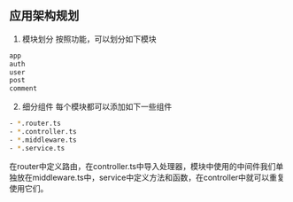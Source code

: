 ## 应用架构规划

1. 模块划分
按照功能，可以划分如下模块
```html
app
auth
user
post
comment
```
2. 细分组件
每个模块都可以添加如下一些组件
```bash
- *.router.ts
- *.controller.ts
- *.middleware.ts
- *.service.ts
```
在router中定义路由，在controller.ts中导入处理器，模块中使用的中间件我们单独放在middleware.ts中，service中定义方法和函数，在controller中就可以重复使用它们。

